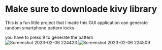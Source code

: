 # Make sure to downloade kivy library
This is a fun little project that I made this GUI application can generate random smartphone pattern locks

you have to press 9 to generate the pattern
![Screenshot 2023-02-06 224423](https://user-images.githubusercontent.com/85323719/221917575-1a27eb61-c542-4787-a038-41cc77c5570f.png)
![Screenshot 2023-02-06 224509](https://user-images.githubusercontent.com/85323719/221917585-7eff82af-5a3e-4ad8-8204-94e523b56537.png)
